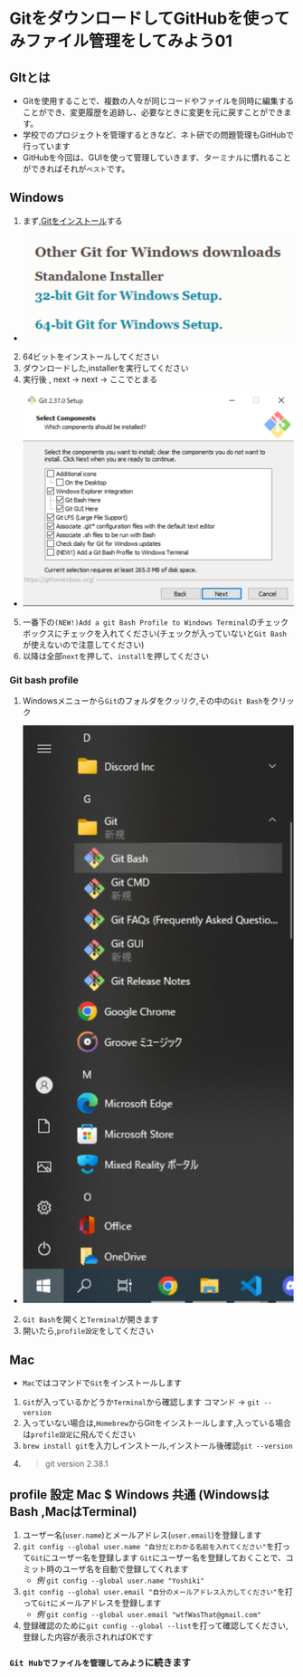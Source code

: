 # GitをダウンロードしてGitHubを使ってみファイル管理をしてみよう01

## GItとは
* Gitを使用することで、複数の人々が同じコードやファイルを同時に編集することができ、変更履歴を追跡し、必要なときに変更を元に戻すことができます。
* 学校でのプロジェクトを管理するときなど、ネト研での問題管理もGitHubで行っています
*  GitHubを今回は、GUIを使って管理していきます、ターミナルに慣れることができればそれが`ベスト`です。

## Windows
1. まず,[Gitをインストール](https://git-scm.com/download/win)する 
-   ![](fig/dl_link.drawio.svg)
2. 64ビットをインストールしてください
3. ダウンロードした,installerを実行してください
4. 実行後 , next → next → ここでとまる
- ![](fig/bash.drawio.svg)
5. 一番下の`(NEW!)Add a git Bash Profile to Windows Terminal`のチェックボックスにチェックを入れてください(チェックが入っていないと`Git Bash`が使えないので注意してください)
6. 以降は全部`next`を押して、`install`を押してください

### Git bash profile
1. Windowsメニューから`Git`のフォルダをクッリク,その中の`Git Bash`をクリック
-  ![](fig/git_bash.drawio.svg)
2. `Git Bash`を開くと`Terminal`が開きます
3. 開いたら,`profile設定`をしてください


## Mac
- `Mac`ではコマンドで`Git`をインストールします
1. `Git`が入っているかどうか`Terminal`から確認します コマンド → `git --version`
2. 入っていない場合は,`Homebrew`からGitをインストールします,入っている場合は`profile設定`に飛んでください
3. `brew install git`を入力しインストール,インストール後確認`git --version`
4. > git version 2.38.1


## profile 設定 Mac $ Windows 共通 (WindowsはBash ,MacはTerminal)
1. ユーザー名(`user.name`)とメールアドレス(`user.email`)を登録します
2. `git config --global user.name "自分だとわかる名前を入れてください"`を打って`Git`にユーザー名を登録します
`Git`にユーザー名を登録しておくことで、コミット時のユーザ名を自動で登録してくれます
   - *例* `git config --global user.name "Yoshiki"`
1. `git config --global user.email "自分のメールアドレス入力してください"`を打って`Git`にメールアドレスを登録します
   - *例* `git config --global user.email "wtfWasThat@gmail.com"`
2. 登録確認のために`git config --global --list`を打って確認してください,登録した内容が表示されればOKです


### `Git Hubでファイルを管理してみよう`に続きます